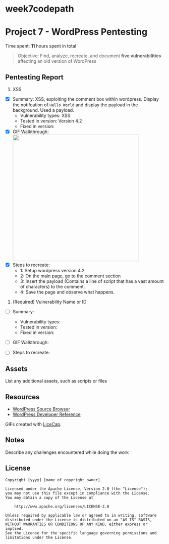 # week7codepath
# Project 7 - WordPress Pentesting

Time spent: **11** hours spent in total

> Objective: Find, analyze, recreate, and document **five vulnerabilities** affecting an old version of WordPress

## Pentesting Report

1. XSS
  - [x] Summary: XSS; exploiting the comment box within wordpress. Display the notifcation of `Hello World` and display the payload in                    the background. Used a payload.
    - Vulnerability types: XSS
    - Tested in version: Version 4.2
    - Fixed in version: 
  - [x] GIF Walkthrough: <img src="https://i.imgur.com/E7DrIm3.gif" width="400" height="400">
  - [x] Steps to recreate: 
      - 1: Setup wordpress version 4.2
      - 2: On the main page, go to the comment section
      - 3: Insert the payload (Contains a line of script that has a vast amount of characters) to the comment.
      - 4: Save the page and observe what happens.

1. (Required) Vulnerability Name or ID
  - [ ] Summary: 
    - Vulnerability types:
    - Tested in version:
    - Fixed in version: 
  - [ ] GIF Walkthrough: 
  - [ ] Steps to recreate: 


## Assets

List any additional assets, such as scripts or files

## Resources

- [WordPress Source Browser](https://core.trac.wordpress.org/browser/)
- [WordPress Developer Reference](https://developer.wordpress.org/reference/)

GIFs created with [LiceCap](http://www.cockos.com/licecap/).

## Notes

Describe any challenges encountered while doing the work

## License

    Copyright [yyyy] [name of copyright owner]

    Licensed under the Apache License, Version 2.0 (the "License");
    you may not use this file except in compliance with the License.
    You may obtain a copy of the License at

        http://www.apache.org/licenses/LICENSE-2.0

    Unless required by applicable law or agreed to in writing, software
    distributed under the License is distributed on an "AS IS" BASIS,
    WITHOUT WARRANTIES OR CONDITIONS OF ANY KIND, either express or implied.
    See the License for the specific language governing permissions and
    limitations under the License.
